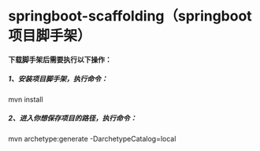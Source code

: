 # springboot-scaffolding（springboot项目脚手架）

#### 下载脚手架后需要执行以下操作：
##### 1、安装项目脚手架，执行命令：
mvn install
##### 2、进入你想保存项目的路径，执行命令：
mvn archetype:generate -DarchetypeCatalog=local
